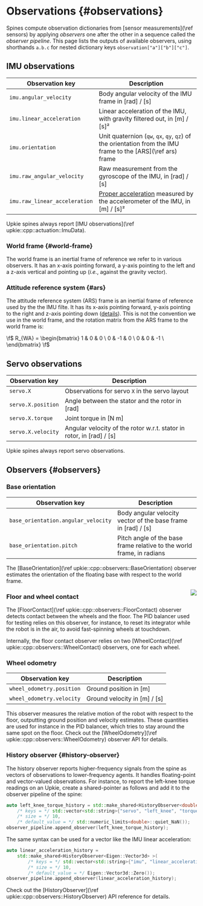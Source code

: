 # Observations {#observations}

Spines compute observation dictionaries from [sensor measurements](\ref sensors) by applying *observers* one after the other in a sequence called the *observer pipeline*. This page lists the outputs of available observers, using shorthands ``a.b.c`` for nested dictionary keys ``observation["a"]["b"]["c"]``.

## IMU observations

| Observation key | Description |
|-----------------|-------------|
| `imu.angular_velocity` | Body angular velocity of the IMU frame in [rad] / [s] |
| `imu.linear_acceleration` | Linear acceleration of the IMU, with gravity filtered out, in [m] / [s]² |
| `imu.orientation` | Unit quaternion (``qw``, ``qx``, ``qy``, ``qz``) of the orientation from the IMU frame to the [ARS](\ref ars) frame |
| `imu.raw_angular_velocity` | Raw measurement from the gyroscope of the IMU, in [rad] / [s] |
| `imu.raw_linear_acceleration` | [Proper acceleration](https://en.wikipedia.org/wiki/Accelerometer#Physical_principles) measured by the accelerometer of the IMU, in [m] / [s]² |

Upkie spines always report [IMU observations](\ref upkie::cpp::actuation::ImuData).

### World frame {#world-frame}

The world frame is an inertial frame of reference we refer to in various observers. It has an x-axis pointing forward, a y-axis pointing to the left and a z-axis vertical and pointing up (*i.e.*, against the gravity vector).

### Attitude reference system {#ars}

The attitude reference system (ARS) frame is an inertial frame of reference used by the the IMU filte. It has its x-axis pointing forward, y-axis pointing to the right and z-axis pointing down ([details](https://github.com/mjbots/pi3hat/blob/ab632c82bd501b9fcb6f8200df0551989292b7a1/docs/reference.md#orientation)). This is not the convention we use in the world frame, and the rotation matrix from the ARS frame to the world frame is:

\f$
R_{WA} = \begin{bmatrix}
    1 & 0 & 0 \\
    0 & -1 & 0 \\
    0 & 0 & -1 \\
\end{bmatrix}
\f$

## Servo observations

| Observation key | Description |
|-----------------|-------------|
| `servo.X` | Observations for servo ``X`` in the servo layout |
| `servo.X.position` | Angle between the stator and the rotor in [rad] |
| `servo.X.torque` | Joint torque in [N m] |
| `servo.X.velocity` | Angular velocity of the rotor w.r.t. stator in rotor, in [rad] / [s] |

Upkie spines always report servo observations.

## Observers {#observers}

### Base orientation

| Observation key | Description |
|-----------------|-------------|
| `base_orientation.angular_velocity` | Body angular velocity vector of the base frame in [rad] / [s] |
| `base_orientation.pitch` | Pitch angle of the base frame relative to the world frame, in radians |

The [BaseOrientation](\ref upkie::cpp::observers::BaseOrientation) observer estimates the orientation of the floating base with respect to the world frame.

<img src="https://upkie.github.io/upkie/observers.png" align="right">

### Floor and wheel contact

The [FloorContact](\ref upkie::cpp::observers::FloorContact) observer detects contact between the wheels and the floor. The PID balancer used for testing relies on this observer, for instance, to reset its integrator while the robot is in the air, to avoid fast-spinning wheels at touchdown.

Internally, the floor contact observer relies on two [WheelContact](\ref upkie::cpp::observers::WheelContact) observers, one for each wheel.

### Wheel odometry

| Observation key | Description |
|-----------------|-------------|
| `wheel_odometry.position` | Ground position in [m] |
| `wheel_odometry.velocity` | Ground velocity in [m] / [s] |

This observer measures the relative motion of the robot with respect to the floor, outputting ground position and velocity estimates. These quantities are used for instance in the PID balancer, which tries to stay around the same spot on the floor. Check out the [WheelOdometry](\ref upkie::cpp::observers::WheelOdometry) observer API for details.

### History observer {#history-observer}

The history observer reports higher-frequency signals from the spine as vectors of observations to lower-frequency agents. It handles floating-point and vector-valued observations. For instance, to report the left-knee torque readings on an Upkie, create a shared-pointer as follows and add it to the observer pipeline of the spine:

```cpp
auto left_knee_torque_history = std::make_shared<HistoryObserver<double> >(
    /* keys = */ std::vector<std::string>{"servo", "left_knee", "torque"},
    /* size = */ 10,
    /* default_value = */ std::numeric_limits<double>::quiet_NaN());
observer_pipeline.append_observer(left_knee_torque_history);
```

The same syntax can be used for a vector like the IMU linear acceleration:

```cpp
auto linear_acceleration_history =
    std::make_shared<HistoryObserver<Eigen::Vector3d> >(
        /* keys = */ std::vector<std::string>{"imu", "linear_acceleration"},
        /* size = */ 10,
        /* default_value = */ Eigen::Vector3d::Zero());
observer_pipeline.append_observer(linear_acceleration_history);
```

Check out the [HistoryObserver](\ref upkie::cpp::observers::HistoryObserver) API reference for details.

